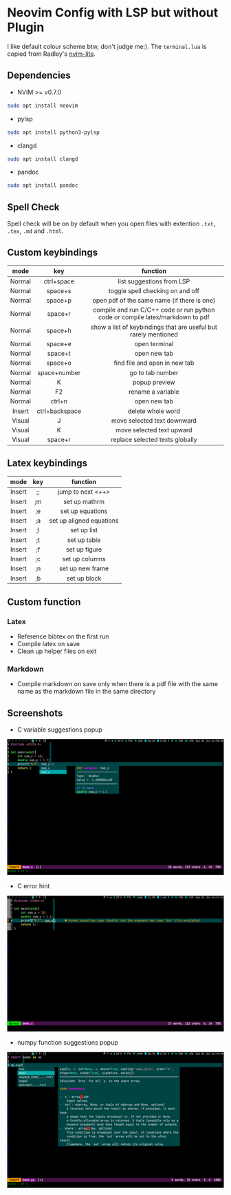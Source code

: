# Neovim Config with LSP but without Plugin

I like default colour scheme btw, don't judge me:). The `terminal.lua` is copied from Radley's [nvim-lite](https://github.com/radleylewis/nvim-lite).

## Dependencies

* NVIM >= v0.7.0
```bash
sudo apt install neovim
```
* pylsp
```bash
sudo apt install python3-pylsp
```
* clangd
```bash
sudo apt install clangd
```
* pandoc
```bash
sudo apt install pandoc
```

## Spell Check

Spell check will be on by default when you open files with extention `.txt`, `.tex`, `.md` and `.html`.

## Custom keybindings

| mode | key | function |
|:---:|:---:|:---:|
| Normal | ctrl+space | list suggestions from LSP |
| Normal | space+s | toggle spell checking on and off |
| Normal | space+p | open pdf of the same name (if there is one) |
| Normal | space+r | compile and run C/C++ code or run python code or compile latex/markdown to pdf |
| Normal | space+h | show a list of keybindings that are useful but rarely mentioned |
| Normal | space+e | open terminal |
| Normal | space+t | open new tab |
| Normal | space+o | find file and open in new tab |
| Normal | space+number | go to tab number |
| Normal | K | popup preview |
| Normal | F2 | rename a variable |
| Normal | ctrl+n | open new tab |
| Insert | ctrl+backspace | delete whole word |
| Visual | J | move selected text downward |
| Visual | K | move selected text upward |
| Visual | space+r | replace selected texts globally |

## Latex keybindings

| mode | key | function |
|:---:|:---:|:---:|
| Insert | ;; | jump to next <++> |
| Insert | ;m | set up mathrm |
| Insert | ;e | set up equations |
| Insert | ;a | set up aligned equations |
| Insert | ;l | set up list |
| Insert | ;t | set up table |
| Insert | ;f | set up figure |
| Insert | ;c | set up columns |
| Insert | ;n | set up new frame |
| Insert | ;b | set up block |


## Custom function
### Latex

* Reference bibtex on the first run
* Compile latex on save
* Clean up helper files on exit

### Markdown

* Compile markdown on save only when there is a pdf file with the same name as the markdown file in the same directory

## Screenshots

* C variable suggestions popup

![normal mode](./screenshots/c.png)


* C error hint

![insert mode](./screenshots/error.png)

* numpy function suggestions popup

![visual mode](./screenshots/python.png)
